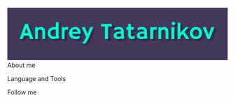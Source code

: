 ![Header](https://github.com/Andres-Tat/Andres-Tat/blob/main/assets/Header.png)
About me

Language and Tools

Follow me 